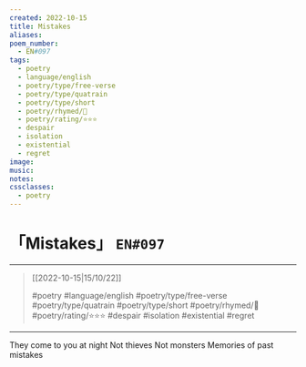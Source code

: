```yaml
---
created: 2022-10-15
title: Mistakes
aliases:
poem_number:
  - EN#097
tags:
  - poetry
  - language/english
  - poetry/type/free-verse
  - poetry/type/quatrain
  - poetry/type/short
  - poetry/rhymed/🔴
  - poetry/rating/⭐⭐⭐
  - despair
  - isolation
  - existential
  - regret
image:
music:
notes:
cssclasses:
  - poetry
---
```

# 「Mistakes」 `EN#097`

---

> [[2022-10-15|15/10/22]]
> 
> #poetry 
> #language/english 
> #poetry/type/free-verse #poetry/type/quatrain #poetry/type/short 
> #poetry/rhymed/🔴 
> #poetry/rating/⭐⭐⭐ 
> #despair #isolation #existential #regret

---

They come to you at night
Not thieves
Not monsters
Memories of past mistakes